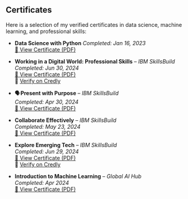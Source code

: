 ## Certificates

Here is a selection of my verified certificates in data science, machine learning, and professional skills:

- **Data Science with Python**
  *Completed: Jan 16, 2023*  
  [📄 View Certificate (PDF)](SuatDeniz_2006102002.pdf)

- **Working in a Digital World: Professional Skills** – *IBM SkillsBuild*  
  *Completed: Jun 30, 2024*  
  [📄 View Certificate (PDF)](Working_in_a_Digital_World__Professional_Skills.pdf)  
  🔗 [Verify on Credly](https://www.credly.com/go/BkCWfD5M)

- 🗣**Present with Purpose** – *IBM SkillsBuild*  
  *Completed: Apr 30, 2024*  
  [📄 View Certificate (PDF)](SkillsBuild%20Sunum%20Nas%C4%B1l%20Yap%C4%B1l%C4%B1r.pdf)

- **Collaborate Effectively** – *IBM SkillsBuild*  
  *Completed: May 23, 2024*  
  [📄 View Certificate (PDF)](SkillsBuild%20Collaborate%20Effectively.pdf)

- **Explore Emerging Tech** – *IBM SkillsBuild*  
  *Completed: Jun 29, 2024*  
  [📄 View Certificate (PDF)](Explore_Emerging_Tech_Badge.pdf)  
  🔗 [Verify on Credly](https://www.credly.com/go/A5IQBUGE)

- **Introduction to Machine Learning** – *Global AI Hub*  
  *Completed: Apr 2024*  
  [📄 View Certificate (PDF)](Suat%20Deniz-Introduction%20to%20Machine%20Learning-%20Global%20AI%20Hub.pdf)
